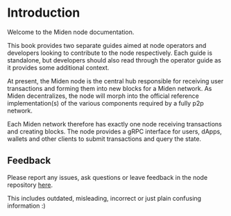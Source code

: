 # Introduction

Welcome to the Miden node documentation.

This book provides two separate guides aimed at node operators and developers looking to contribute to the node
respectively. Each guide is standalone, but developers should also read through the operator guide as it provides some
additional context.

At present, the Miden node is the central hub responsible for receiving user transactions and forming them into new
blocks for a Miden network. As Miden decentralizes, the node will morph into the official reference implementation(s) of
the various components required by a fully p2p network.

Each Miden network therefore has exactly one node receiving transactions and creating blocks. The node provides a gRPC
interface for users, dApps, wallets and other clients to submit transactions and query the state.

## Feedback

Please report any issues, ask questions or leave feedback in the node repository
[here](https://github.com/0xPolygonMiden/miden-node/issues/new/choose).

This includes outdated, misleading, incorrect or just plain confusing information :)
